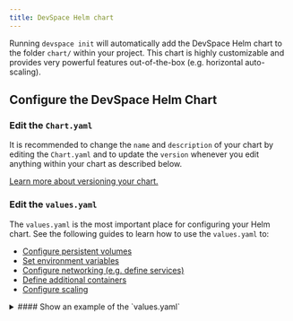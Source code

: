 ```yaml
---
title: DevSpace Helm chart
---
```


Running `devspace init` will automatically add the DevSpace Helm chart to the folder `chart/` within your project. This chart is highly customizable and provides very powerful features out-of-the-box (e.g. horizontal auto-scaling).

## Configure the DevSpace Helm Chart

### Edit the `Chart.yaml`
It is recommended to change the `name` and `description` of your chart by editing the `Chart.yaml` and to update the `version` whenever you edit anything within your chart as described below.

[Learn more about versioning your chart.](https://docs.helm.sh/chart_best_practices/#version-numbers)

### Edit the `values.yaml`
The `values.yaml` is the most important place for configuring your Helm chart. See the following guides to learn how to use the `values.yaml` to:
- [Configure persistent volumes](./persistent-volumes)
- [Set environment variables](./environment-variables)
- [Configure networking (e.g. define services)](./networking)
- [Define additional containers](./containers)
- [Configure scaling](./scaling)

<details>
<summary>
#### Show an example of the `values.yaml`
</summary>
```yaml
components:
- name: default
  replicas: 1
  containers:
  - name: default
    image: dscr.io/username/image
    command:
    - "sleep"
    args:
    - "999999999"
    resources:
      limits:
        cpu: "200m"
        memory: "300Mi"
        ephemeralStorage: "1Gi"
      requests: 
        cpu: "100m"
        memory: "100Mi"
        ephemeralStorage: "500Mi"
    env:
    - name: MY_ENV_VAR
      value: "test123"
    volumeMounts:
    - containerPath: /usr/share/nginx/html
      volume:
        name: nginx
        path: /nginx/html
        readOnly: false
  service:
    name: external
    type: ClusterIP
    ports:
    - externalPort: 80
      containerPort: 3000
  autoScaling:
    horizontal:
      maxReplicas: 4
      averageCPU: 80
      averageMemory: "200Mi"

volumes:
- name: nginx
  size: "2Gi"

pullSecrets:
- custom-pull-secret
```
</details>

By default, `devspace init` will create a minimal `values.yaml` containing the most important configuration options.

### Add dependencies in `requirements.yaml`
Generally, it is recommended to use `devspace add package [CHART_NAME]` to add a dependency and `devspace remove package [CHART_NAME]` to remove a dependency instead of manually editing the `requirements.yaml`. However, it can be useful to edit the `requirements.yaml` to change the version of a dependency.

Learn more about [adding and removing packages](./packges).

### Customize `templates/`

> It is highly recommended **NOT** to edit any files within the `template/` folder of the DevSpace Helm chart.

You can [add custom templates or Kubernetes manifests](./custom-manifests) if needed. It is, however, recommended that you prefix the filenames with `_` to allow you to run `devspace update chart` to [update your DevSpace Helm chart](#update-the-devspace-helm-chart) without breaking anything.

## Update the DevSpace Helm chart
The DevSpace Helm chart is constantly being improved. To get the newest version of it, you can run `devspace update chart`.

> Updating the DevSpace Helm chart will only add or modify files in `template/`.

If you want to add custom template files in `templates/`, you should prefix the filename of the custom templates with `_` to make sure that they will not be removed or replaced when running `devspace update chart`.

[Learn more about adding custom templates and manifests.](./custom-manifests)

---
## FAQ

<details>
<summary>
### Why should I use the DevSpace Helm chart?
</summary>
The DevSpace Helm chart is optimized for developer productivity and provides the following benefits:
- Follows the [best practices for Helm charts](https://docs.helm.sh/chart_best_practices)
- Easy configuration for horizontal auto-scaling
- Out-of-the-box ingress connectivity via service `external`
- Simple service configuration for your deployments
- Automatic provisioning of pods as StatefulSets if volumes are attached
- Automatic provisioning of pods as Deployments if they are stateless
- Optimized for easy rollbacks if chart deployment fails
- Easy updates via `devspace update chart`
</details>
